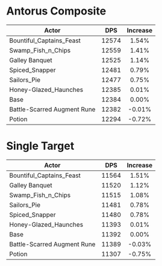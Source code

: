 # Antorus Composite
| Actor | DPS | Increase |
|---|:---:|:---:|
|Bountiful_Captains_Feast|12574|1.54%|
|Swamp_Fish_n_Chips|12559|1.41%|
|Galley Banquet|12525|1.14%|
|Spiced_Snapper|12481|0.79%|
|Sailors_Pie|12477|0.75%|
|Honey-Glazed_Haunches|12385|0.01%|
|Base|12384|0.00%|
|Battle-Scarred Augment Rune|12382|-0.01%|
|Potion|12294|-0.72%|

# Single Target
| Actor | DPS | Increase |
|---|:---:|:---:|
|Bountiful_Captains_Feast|11564|1.51%|
|Galley Banquet|11520|1.12%|
|Swamp_Fish_n_Chips|11515|1.08%|
|Sailors_Pie|11481|0.78%|
|Spiced_Snapper|11480|0.78%|
|Honey-Glazed_Haunches|11393|0.01%|
|Base|11392|0.00%|
|Battle-Scarred Augment Rune|11389|-0.03%|
|Potion|11307|-0.75%|
